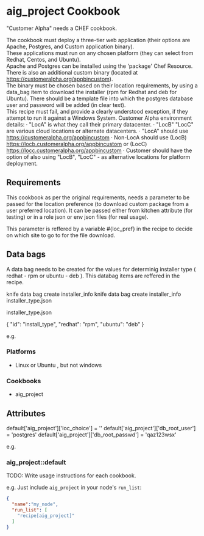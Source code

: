 # aig_project Cookbook

"Customer Alpha" needs a CHEF cookbook. 

The cookbook must deploy a three-tier web application (their options are Apache, Postgres, and Custom application binary).  
These applications must run on any chosen platform (they can select from Redhat, Centos, and Ubuntu).  
Apache and Postgres can be installed using the 'package' Chef Resource.  
There is also an additional custom binary (located at https://customeralpha.org/appbincustom).  
The binary must be chosen based on their location requirements, by using a data_bag item to download the installer (rpm for Redhat and deb for Ubuntu). 
There should be a template file into which the postgres database user and password will be added (in clear text).  
This recipe must fail, and provide a clearly understood exception, if they attempt to run it against a Windows System.
Customer Alpha environment details:
·         "LocA" is what they call their primary datacenter.
·         "LocB" "LocC" are various cloud locations or alternate datacenters.
·         "LocA" should use https://customeralpha.org/appbincustom
·         Non-LocA should use (LocB) https://locb.customeralpha.org/appbincustom or (LocC) https://locc.customeralpha.org/appbincustom
·         Customer should have the option of also using "LocB", "LocC" - as alternative locations for platform deployment.

## Requirements

This cookbook as per the original requirements, needs a parameter to be passed for the location preference (to download custom package from a user preferred location). It can be passed either from kitchen attribute (for testing) or in a role json or env json files (for real usage). 

This parameter is reffered by a variable #{loc_pref} in the recipe to decide on which site to go to for the file download.

## Data bags

A data bag needs to be created for the values for determinig installer type ( redhat - rpm or ubuntu - deb ). This databag items are reffered in the recipe.

knife data bag create installer_info
knife data bag create installer_info installer_type.json

installer_type.json

{
  "id": "install_type",
  "redhat": "rpm",
  "ubuntu": "deb"
}

e.g.
### Platforms

- Linux or Ubuntu , but not windows



### Cookbooks

- aig_project 

## Attributes

default['aig_project']['loc_choice'] = ''
default['aig_project']['db_root_user'] = 'postgres'
default['aig_project']['db_root_passwd'] = 'qaz123wsx'

e.g.
### aig_project::default

TODO: Write usage instructions for each cookbook.

e.g.
Just include `aig_project` in your node's `run_list`:

```json
{
  "name":"my_node",
  "run_list": [
    "recipe[aig_project]"
  ]
}
```

